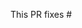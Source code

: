 <!-- Thank you for submitting a Pull Request. Please:
* Read our Pull Request guidelines:
  https://github.com/bytedance/android-inline-hook/blob/master/CONTRIBUTING.md
* Associate an issue with the Pull Request.
* Ensure that the code is up-to-date with the `main` branch.
* Include a description of the proposed changes and how to test them.
-->

This PR fixes #
